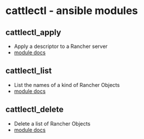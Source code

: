 cattlectl - ansible modules
===========================

cattlectl_apply
---------------

* Apply a descriptor to a Rancher server
* [module docs](cattlectl_apply.md)

cattlectl_list
--------------

* List the names of a kind of Rancher Objects
* [module docs](cattlectl_list.md)

cattlectl_delete
----------------

* Delete a list of Rancher Objects
* [module docs](cattlectl_delete.md)
